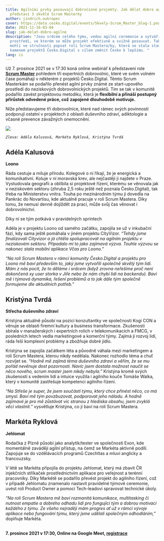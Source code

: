 ```yaml
---
title: Agilními prvky posouvají dobročinné projekty. Jak dělat dobro agilně
  představí 3 skvělé Scrum Masterky
author: jindrich.oukropec
cover: https://data.cesko.digital/events/Skvely-Scrum_Master_blog-1.png
date: 2021-11-16-03-04
slug: jak-delat-dobro-agilne
description: "Jsou srdcem celého týmu, vedou agilní ceremonie a vytváří
  prostředí, ve kterém se může projekt efektivně a svižně posouvat. Tak bychom
  mohli ve stručnosti popsat roli Scrum Mastera/ky, která se stala stavebním
  kamenem projektů Česko.Digital s cílem změnit Česko k lepšímu. "
lang: cs
---
```

Už 7. prosince 2021 se v 17:30 koná online webinář k představení role **[Scrum Master](https://cesko-digital.atlassian.net/wiki/spaces/CD/pages/87470076/Scrum+Master)** pohledem tří expertních dobrovolnic, které ve svém volném čase pomáhají v některém z projektů Česko.Digital. Těmto Scrum Masterkám se podařilo přenést agilní prvky známé ze start-upového prostředí do neziskových dobrovolnických projektů. Tím se tak v komunitě podařilo zavést projektovou metodiku, která je **flexibilní a přináší postupný přírůstek odvedené práce, což zapojené dlouhodobě motivuje.** 

Níže představujeme tři dobrovolnice, které nad rámec svých povinností podporují ostatní v projektech z oblasti duševního zdraví, adiktologie a včasné prevence závažných onemocnění.

![](https://data.cesko.digital/img/scrum-master-ladies.png)

*`Zleva: Adéla Kalusová, Markéta Ryklová, Kristýna Tvrdá`*

## Adéla Kalusová 

**Loono**

Ráda cestuje a miluje přírodu. Kolegové o ní říkají, že je energická a komunikativní. Koluje v ní moravská krev, ale nejčastěji ji najdete v Praze. Vystudovala geografii a oblíbila si projektové řízení, kterému se věnovala jak v neziskovém sektoru (zhruba 2,5 roku ještě než poznala Česko.Digital), tak třeba na Ministerstvu vnitra. Touha po mezinárodním týmu ji dovedla na Pankrác do Novartisu, kde aktuálně pracuje v roli Scrum Mastera. Díky tomu, že nemusí denně dojíždět za prací, může svůj čas věnovat i dobrovolnictví.

Díky ní se tým potkává v pravidelných sprintech

Adéla je v projektu Loono od samého začátku, zapojila se už v inkubační fázi, kdy sama ještě pomáhala v jiném projektu CityVizor. *“Tehdy jsme finalizovali Cityvizor a já chtěla spolupracovat na agilním projektu v neziskovém sektoru. Připadalo mi to jako zajímavá výzva. Touhle výzvou se nakonec stala mobilní aplikace Včas pro Loono.”* 

*“Na roli Scrum Mastera v rámci komunity Česko.Digital a projektu pro Loono mě baví především to, jaký jsme vytvořili společně skvělý tým lidí. Mám z nás pocit, že to děláme i srdcem (když zrovna neřešíme proč není dokončená xy user storka v Jiře nebo že nám chybí lidi na backendu). Baví mě i týmová dynamika, řešení problémů a to jak dále tým společně formujeme dle aktuálních potřeb.”*

## Kristýna Tvrdá

**Střecha duševního zdraví**

Kristýna aktuálně působí na pozici konzultantky ve společnosti Kogi CON a věnuje se oblasti firemní kultury a business transformace. Zkušenosti sbírala v manažerských i expertních rolích v telekomunikacích a FMCG, v posledních letech vedla marketingové a komerční týmy. Zajímá ji rozvoj lidí, ráda řeší komplexní problémy a zbožňuje dobré jídlo.

Kristýna se zapojila začátkem léta a původně váhala mezi marketingem a rolí Scrum Mastera, kterou nikdy nedělala. Nakonec rozhodlo téma a chuť rozvíjet se. *“Hodně mě zajímá téma duševního zdraví a věřím, že se mu pořád nevěnuje dost pozornosti. Navíc jsem dostala možnost naučit se něco nového, scrum master jsem nikdy nebyla.”* Kristýna kromě svých zkušeností s vedením lidí a intuice využila i agilního kouče Tomáše Walka, který v komunitě zastřešuje kompetenci agilního řízení.

*“Na Střeše je super, že jsem součástí týmu, který chce přinést něco, co má smysl. Baví mě tým povzbuzovat, podporovat jeho náladu. A hodně zajímavé je pro mě zůstávat víc stranou z hlediska obsahu, jsem zvyklá věci vlastnit.”* vysvětluje Kristýna, co jí baví na roli Scrum Mastera.

## Markéta Ryklová

**Jehlomat**

Rodačka z Plzně působí jako analytik/tester ve společnosti Exon, kde momentálně zavádějí agilní přístup, na čemž se Markéta aktivně podílí. Zapojuje se do vzdělávacích programů CzechItas a mluví anglicky a francouzsky. 

V létě se Markéta připojila do projektu Jehlomat, který má zbavit ČR injekčních stříkaček prostřednictvím aplikace pro veřejnost a terénní pracovníky. Díky Markétě se podařilo převést projekt do agilního řízení, což v případě Jehlomatu znamenalo nastavit pravidelné týmové ceremonie, uvést roli Product Owner a pomoci Tech-leadovi spravovat technické úkoly. 

*“Na roli Scrum Mastera mě baví rozmanitá komunikace, multitasking či nutnost empatie a dobrého odhadu lidí pro fungující tým a dobrou motivaci každého z týmu. Ze všeho nejraději mám progres ať už v rámci vývoje aplikace nebo fungování týmu, který jsme udělali společným odhodláním,”* doplňuje Markéta.

\
**7. prosince 2021 v 17:30, Online na Google Meet, [registrace](https://airtable.com/shrTkwSe15PRFJt2l)**